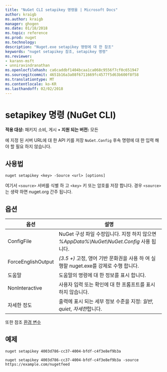 ```yaml
---
title: "NuGet CLI setapikey 명령을 | Microsoft Docs"
author: kraigb
ms.author: kraigb
manager: ghogen
ms.date: 01/18/2018
ms.topic: reference
ms.prod: nuget
ms.technology: 
description: "Nuget.exe setapikey 명령에 대 한 참조"
keywords: "nuget setapikey 참조, setapikey 명령"
ms.reviewer:
- karann-msft
- unniravindranathan
ms.openlocfilehash: ca6caddbf1404bcaa1ca068c9556f7cf0c651947
ms.sourcegitcommit: 4651b16a3a08f6711669fc4577f5d63b600f8f58
ms.translationtype: MT
ms.contentlocale: ko-KR
ms.lasthandoff: 02/02/2018
---
```

# <a name="setapikey-command-nuget-cli"></a>setapikey 명령 (NuGet CLI)

**적용 대상:** 패키지 소비, 게시 &bullet; **지원 되는 버전:** 모든

에 지정 된 서버 URL에 대 한 API 키를 저장 `NuGet.Config` 후속 명령에 대 한 입력 해야 할 필요 하지 않습니다.

## <a name="usage"></a>사용법

```cli
nuget setapikey <key> -Source <url> [options]
```

여기서 `<source>` 서버를 식별 하 고 `<key>` 키 또는 암호를 저장 합니다. 경우 `<source>` 는 생략 하면 nuget.org 간주 됩니다.

## <a name="options"></a>옵션

| 옵션 | 설명 |
| --- | --- |
| ConfigFile | NuGet 구성 파일 수정입니다. 지정 하지 않으면 *%AppData%\NuGet\NuGet.Config* 사용 됩니다. |
| ForceEnglishOutput | *(3.5 +)*  고정, 영어 기반 문화권을 사용 하 여 실행할 nuget.exe를 강제로 수행 합니다. |
| 도움말 | 도움말의 명령에 대 한 정보를 표시 합니다. |
| NonInteractive | 사용자 입력 또는 확인에 대 한 프롬프트를 표시 하지 않습니다. |
| 자세한 정도 | 출력에 표시 되는 세부 정보 수준을 지정: *일반*, *quiet*, *자세한*합니다. |

또한 참조 [환경 변수](cli-ref-environment-variables.md)

## <a name="examples"></a>예제

```cli
nuget setapikey 4003d786-cc37-4004-bfdf-c4f3e8ef9b3a

nuget setapikey 4003d786-cc37-4004-bfdf-c4f3e8ef9b3a -source https://example.com/nugetfeed
```
